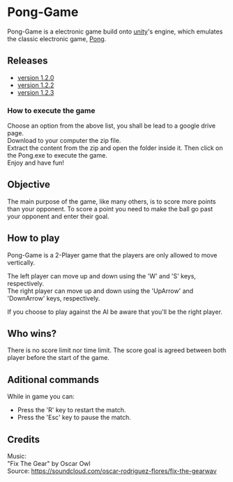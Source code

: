 # Pong-Game

Pong-Game is a electronic game build onto [unity](https://unity.com/pt)'s engine, which emulates the classic electronic game, [Pong](https://pt.wikipedia.org/wiki/Pong).

## Releases

* [version 1.2.0](https://drive.google.com/drive/folders/14IUOg66vYOxh9i_F0zcTdTuXE0ppCrOX?usp=sharing)
* [version 1.2.2](https://drive.google.com/drive/folders/1hPTvXUrxr5db2h-KRRNB7aG9cdh3fmEh?usp=sharing)
* [version 1.2.3](https://drive.google.com/drive/folders/18PJ48iYPwCSFBhq4W4dy21OWLdB7nhZL?usp=sharing)

### How to execute the game
Choose an option from the above list, you shall be lead to a google drive page.  
Download to your computer the zip file.  
Extract the content from the zip and open the folder inside it. Then click on the Pong.exe to execute the game.  
Enjoy and have fun!

## Objective
The main purpose of the game, like many others, is to score more points than your opponent.
To score a point you need to make the ball go past your opponent and enter their goal.

## How to play

Pong-Game is a 2-Player game that the players are only allowed to move vertically.

The left player can move up and down using the 'W' and 'S' keys, respectively.  
The right player can move up and down using the 'UpArrow' and 'DownArrow' keys, respectively.

If you choose to play against the AI be aware that you'll be the right player.

## Who wins?

There is no score limit nor time limit.
The score goal is agreed between both player before the start of the game.

## Aditional commands

While in game you can:
* Press the 'R' key to restart the match.
* Press the 'Esc' key to pause the match.

## Credits

Music:  
"Fix The Gear" by Oscar Owl  
Source: https://soundcloud.com/oscar-rodriguez-flores/fix-the-gearwav